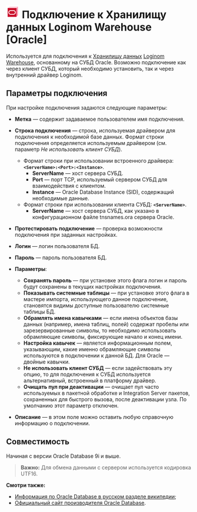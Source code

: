 # ![wh-oracle](../../../images/icons/data-sources/wh-oracle_default.svg) Подключение к Хранилищу данных Loginom Warehouse [Oracle]

Используется для подключения к [Хранилищу данных](https://wiki.loginom.ru/articles/data-warehouse.html) [Loginom Warehouse](../../../data-format/loginom-warehouse.md), основанному на СУБД Oracle. Возможно подключение как через клиент СУБД, который необходимо установить, так и через внутренний драйвер Loginom.

## Параметры подключения

При настройке подключения задаются следующие параметры:

* **Метка** — содержит задаваемое пользователем имя подключения.
* **Строка подключения** — строка, используемая драйвером для подключения к необходимой базе данных. Формат строки подключения определяется используемым драйвером (см. параметр *Не использовать клиент СУБД*).
  * Формат строки при использовании встроенного драйвера: **`<ServerName>:<Port>:<Instance>`**.
    * **ServerName** — хост сервера СУБД.
    * **Port** — порт TCP, используемый сервером СУБД для взаимодействия с клиентом.
    * **Instance** — Oracle Database Instance (SID), содержащий необходимые данные.
  * Формат строки при использовании клиента СУБД: **`<ServerName>`**.
    * **ServerName** — хост сервера СУБД, как указано в конфигурационном файле tnsnames.ora сервера Oracle.
* **Протестировать подключение** — проверка возможности подключения при заданных настройках.
* **Логин** — логин пользователя БД.
* **Пароль** — пароль пользователя БД.

* **Параметры**:
  * **Сохранять пароль** — при установке этого флага логин и пароль будут сохранены в текущих настройках подключения.
  * **Показывать системные таблицы** — при установке этого флага в мастере импорта, использующего данное подключение, становятся видимы доступные пользователю системные таблицы БД.
  * **Обрамлять имена кавычками** — если имена объектов базы данных (например, имена таблиц, полей) содержат пробелы или зарезервированные символы, то необходимо использовать обрамляющие символы, фиксирующие начало и конец имени.
  * **Настройка кавычек** — является информационным полем, указывающим, какие именно обрамляющие символы используются в подключении к данной БД. Для Oracle — двойные кавычки.
  * **Не использовать клиент СУБД** — если задействовать эту опцию, то для подключения к СУБД используется альтернативный, встроенный в платформу драйвер.
  * **Очищать пул при деактивации** — очищает пул часто используемых в пакетной обработке и Integration Server пакетов, сохраненных для быстрого вызова, после деактивации узла. По умолчанию этот параметр отключен.

* **Описание** — в этом поле можно оставить любую справочную информацию о подключении.

## Совместимость

Начиная с версии Oracle Database 9i и выше.

> **Важно:** Для обмена данными с сервером используется кодировка UTF16.

**Смотри также:**

* [Информация по Oracle Database в русском разделе википедии](https://ru.wikipedia.org/wiki/Oracle_Database);
* [Официальный сайт производителя Oracle Database](https://www.oracle.com/database).
